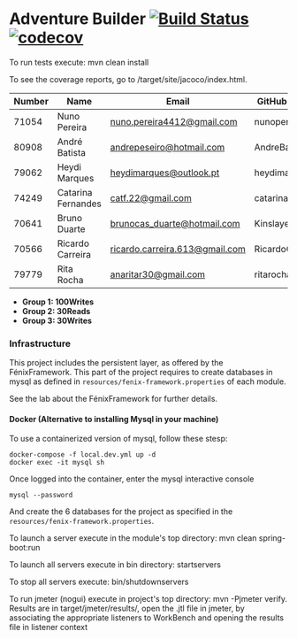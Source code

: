 # Adventure Builder [![Build Status](https://travis-ci.com/tecnico-softeng/prototype-2018.svg?token=fJ1UzWxWjpuNcHWPhqjT&branch=master)](https://travis-ci.com/tecnico-softeng/prototype-2018) [![codecov](https://codecov.io/gh/tecnico-softeng/prototype-2018/branch/master/graph/badge.svg?token=OPjXGqoNEm)](https://codecov.io/gh/tecnico-softeng/prototype-2018)


To run tests execute: mvn clean install

To see the coverage reports, go to <module name>/target/site/jacoco/index.html.


|   Number   |          Name           |          	  	Email  		      	 	|  GitHub Username   | Group |
| ---------- | ----------------------- | ------------------------------------   | ------------------ | ----- |
|  71054 	 |  Nuno Pereira           | nuno.pereira4412@gmail.com   			| nunopereira4412    |   1   |
|  80908     |  André Batista          | andrepeseiro@hotmail.com 	  			| AndreBatista80908  |   1   |
|  79062     |  Heydi Marques          | heydimarques@outlook.pt                | heydimarques       |   1   |
|  74249     |  Catarina Fernandes     | catf.22@gmail.com      	  			| catarinatfernandes |   2   |
|  70641     |  Bruno Duarte           | brunocas_duarte@hotmail.com  			| KinslayerPT        |   2   |
|  70566     |  Ricardo Carreira       | ricardo.carreira.613@gmail.com		    | RicardoCarreira    |   3   |
|  79779     |  Rita Rocha             | anaritar30@gmail.com      	  			| ritarocha30        |   3   |

- **Group 1: 100Writes**
- **Group 2: 30Reads**
- **Group 3: 30Writes**

### Infrastructure

This project includes the persistent layer, as offered by the FénixFramework.
This part of the project requires to create databases in mysql as defined in `resources/fenix-framework.properties` of each module.

See the lab about the FénixFramework for further details.

#### Docker (Alternative to installing Mysql in your machine)

To use a containerized version of mysql, follow these stesp:

```
docker-compose -f local.dev.yml up -d
docker exec -it mysql sh
```

Once logged into the container, enter the mysql interactive console

```
mysql --password
```

And create the 6 databases for the project as specified in
the `resources/fenix-framework.properties`.

To launch a server execute in the module's top directory: mvn clean spring-boot:run

To launch all servers execute in bin directory: startservers

To stop all servers execute: bin/shutdownservers

To run jmeter (nogui) execute in project's top directory: mvn -Pjmeter verify. Results are in target/jmeter/results/, open the .jtl file in jmeter, by associating the appropriate listeners to WorkBench and opening the results file in listener context

